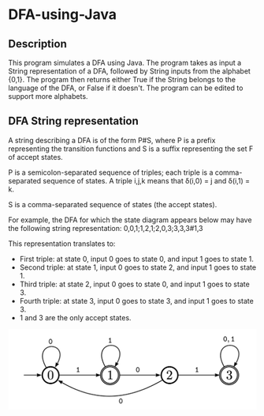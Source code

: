 # DFA-using-Java

## Description

This program simulates a DFA using Java. 
The program takes as input a String representation of a DFA, followed by String inputs from the alphabet {0,1}. The program then returns either True if the String belongs to the language of the DFA, or False if it doesn't. The program can be edited to support more alphabets.

## DFA String representation

A string describing a DFA is of the form P#S, where P is a prefix representing the transition functions and S is a suffix representing the set F of accept states.

P is a semicolon-separated sequence of triples; each triple is a comma-separated sequence of states. A triple i,j,k means that δ(i,0) = j and δ(i,1) = k.

S is a comma-separated sequence of states (the accept states).

For example, the DFA for which the state diagram appears below may have the following string representation:
0,0,1;1,2,1;2,0,3;3,3,3#1,3

This representation translates to: 
- First triple: at state 0, input 0 goes to state 0, and input 1 goes to state 1.
- Second triple: at state 1, input 0 goes to state 2, and input 1 goes to state 1.
- Third triple: at state 2, input 0 goes to state 0, and input 1 goes to state 3.
- Fourth triple: at state 3, input 0 goes to state 3, and input 1 goes to state 3.
- 1 and 3 are the only accept states.

![Screen shot](Documentation/Screen-shot.jpg)
